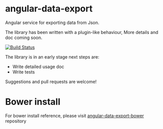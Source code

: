# angular-data-export
Angular service for exporting data from Json.

The library has been written with a plugin-like behaviour,
More details and doc coming soon.

[![Build Status](https://travis-ci.org/ggiovinazzo/angular-data-export.svg?branch=0.1.0-a)](https://travis-ci.org/ggiovinazzo/angular-data-export)


The library is in an early stage next steps are:
* Write detailed usage doc
* Write tests

Suggestions and pull requests are welcome!

# Bower install
For bower install reference, please visit [angular-data-export-bower](https://github.com/ggiovinazzo/angular-data-export-bower) repository
